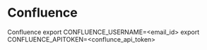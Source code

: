 # Confluence
Confluence
export CONFLUENCE_USERNAME=<email_id>
export CONFLUENCE_APITOKEN=<conflunce_api_token>
